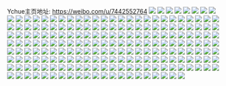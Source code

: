 Ychue主页地址: https://weibo.com/u/7442552764 
![](https://wx4.sinaimg.cn/mw2000/0087GbXCly1h8vdmfhiobj31sc2dsnpd.jpg) 
![](https://wx4.sinaimg.cn/mw2000/0087GbXCly1h8vdmnbtb2j31sc2dsnpd.jpg) 
![](https://wx4.sinaimg.cn/mw2000/0087GbXCly1h8vdmii8b5j31sc2dsnpd.jpg) 
![](https://wx4.sinaimg.cn/mw2000/0087GbXCly1h8vdmdh6mxj32c0340hdu.jpg) 
![](https://wx4.sinaimg.cn/mw2000/0087GbXCly1h8vdmor2hxj327v2y1npd.jpg) 
![](https://wx4.sinaimg.cn/mw2000/0087GbXCly1h8u6diwgtnj30wr1z0gyi.jpg) 
![](https://wx4.sinaimg.cn/mw2000/0087GbXCly1h8u6dgkbomj30v91vo423.jpg) 
![](https://wx4.sinaimg.cn/mw2000/0087GbXCly1h8ouafn9qaj32c02c0qu5.jpg) 
![](https://wx4.sinaimg.cn/mw2000/0087GbXCly1h8e32t7q4cj31sc2dsqv5.jpg) 
![](https://wx4.sinaimg.cn/mw2000/0087GbXCly1h8e32vhdl7j31sc2dsqv5.jpg) 
![](https://wx4.sinaimg.cn/mw2000/0087GbXCly1h8e32x07nlj31sc2dsqo3.jpg) 
![](https://wx4.sinaimg.cn/mw2000/0087GbXCly1h8e32yv5d8j31sc2dskjl.jpg) 
![](https://wx4.sinaimg.cn/mw2000/0087GbXCly1h8bzkt4zepj31hc1z4qv5.jpg) 
![](https://wx4.sinaimg.cn/mw2000/0087GbXCly1h8bzkq7eigj31hc1z44qq.jpg) 
![](https://wx4.sinaimg.cn/mw2000/0087GbXCly1h8bzkz3rgnj31hc1z4qv5.jpg) 
![](https://wx4.sinaimg.cn/mw2000/0087GbXCly1h8bzl24x9wj31hc1z4x6p.jpg) 
![](https://wx4.sinaimg.cn/mw2000/0087GbXCly1h8bzl4yk7rj31p3249hdt.jpg) 
![](https://wx4.sinaimg.cn/mw2000/0087GbXCly1h84e062uohj30wq14wh9l.jpg) 
![](https://wx4.sinaimg.cn/mw2000/0087GbXCly1h84e073wucj30wr14yaxw.jpg) 
![](https://wx4.sinaimg.cn/mw2000/0087GbXCly1h84e0ch4xbj30wr14yx1q.jpg) 
![](https://wx4.sinaimg.cn/mw2000/0087GbXCly1h84e081nd6j30wr14ynko.jpg) 
![](https://wx4.sinaimg.cn/mw2000/0087GbXCly1h84e08zvxnj30wr14yaws.jpg) 
![](https://wx4.sinaimg.cn/mw2000/0087GbXCly1h84e0b8g35j30wr14yngm.jpg) 
![](https://wx4.sinaimg.cn/mw2000/0087GbXCly1h84e0a2c1nj30wr14y1hn.jpg) 
![](https://wx4.sinaimg.cn/mw2000/0087GbXCly1h84e055q86j31sc2ds1kx.jpg) 
![](https://wx4.sinaimg.cn/mw2000/0087GbXCly1h84e0dhwbgj30wr14yqjv.jpg) 
![](https://wx4.sinaimg.cn/mw2000/0087GbXCly1h83jfiwe1gj31k00vib1o.jpg) 
![](https://wx4.sinaimg.cn/mw2000/0087GbXCly1h83jf6qvy2j31hd0u0tq6.jpg) 
![](https://wx4.sinaimg.cn/mw2000/0087GbXCly1h7z6884otuj32dc35sb2c.jpg) 
![](https://wx4.sinaimg.cn/mw2000/0087GbXCly1h7z68a91wcj31kw2dcx6p.jpg) 
![](https://wx4.sinaimg.cn/mw2000/0087GbXCly1h7z68dy304j32c0340u0y.jpg) 
![](https://wx4.sinaimg.cn/mw2000/0087GbXCly1h7z68izlb0j32c02c0hdt.jpg) 
![](https://wx4.sinaimg.cn/mw2000/0087GbXCly1h7z68bcwg2j32c0340b2a.jpg) 
![](https://wx4.sinaimg.cn/mw2000/0087GbXCly1h7vm4oz1irj316o1kwx3d.jpg) 
![](https://wx4.sinaimg.cn/mw2000/0087GbXCly1h7vm51sj5yj31yw2mjqv7.jpg) 
![](https://wx4.sinaimg.cn/mw2000/0087GbXCly1h7vm4m6n73j30v315gn59.jpg) 
![](https://wx4.sinaimg.cn/mw2000/0087GbXCly1h7vm4nmwrlj32c0340b2b.jpg) 
![](https://wx4.sinaimg.cn/mw2000/0087GbXCly1h7vm4ya14wj32c033ze83.jpg) 
![](https://wx4.sinaimg.cn/mw2000/0087GbXCly1h7vm4s92xaj327c2y0e83.jpg) 
![](https://wx4.sinaimg.cn/mw2000/0087GbXCly1h7vm531cijj30zk1r8ap6.jpg) 
![](https://wx4.sinaimg.cn/mw2000/0087GbXCly1h7vm4ts4ozj316o1kwkjl.jpg) 
![](https://wx4.sinaimg.cn/mw2000/0087GbXCly1h7vm4vdgx4j32c0340qv5.jpg) 
![](https://wx4.sinaimg.cn/mw2000/0087GbXCly1h7vm52f2puj30zk1r8aev.jpg) 
![](https://wx4.sinaimg.cn/mw2000/0087GbXCly1h7o6m7z44zj32c033bb2a.jpg) 
![](https://wx4.sinaimg.cn/mw2000/0087GbXCly1h7o6mmo3cnj32c03364qq.jpg) 
![](https://wx4.sinaimg.cn/mw2000/0087GbXCly1h7o6meqbmxj329k30ru0y.jpg) 
![](https://wx4.sinaimg.cn/mw2000/0087GbXCly1h7o6mk94ymj327z2ymhdt.jpg) 
![](https://wx4.sinaimg.cn/mw2000/0087GbXCly1h7o6mgo9d7j32a131du0x.jpg) 
![](https://wx4.sinaimg.cn/mw2000/0087GbXCly1h7o6mijd67j328n2zsnpd.jpg) 
![](https://wx4.sinaimg.cn/mw2000/0087GbXCly1h7efm8im0zj32b433ygv1.jpg) 
![](https://wx4.sinaimg.cn/mw2000/0087GbXCly1h7efmdg5vvj32c0340nbs.jpg) 
![](https://wx4.sinaimg.cn/mw2000/0087GbXCly1h7efmrnvj7j32c02c042n.jpg) 
![](https://wx4.sinaimg.cn/mw2000/0087GbXCly1h7efm3lmnwj32c032mkjo.jpg) 
![](https://wx4.sinaimg.cn/mw2000/0087GbXCly1h7efmgbn7jj32c0314784.jpg) 
![](https://wx4.sinaimg.cn/mw2000/0087GbXCly1h7efmlnubdj32c033zdz4.jpg) 
![](https://wx4.sinaimg.cn/mw2000/0087GbXCly1h7efmom6i7j32c03400yj.jpg) 
![](https://wx4.sinaimg.cn/mw2000/0087GbXCly1h784wabgohj311x1kwq67.jpg) 
![](https://wx4.sinaimg.cn/mw2000/0087GbXCly1h784w4sthaj323u35s7wm.jpg) 
![](https://wx4.sinaimg.cn/mw2000/0087GbXCly1h784wbutikj318g1uo4qp.jpg) 
![](https://wx4.sinaimg.cn/mw2000/0087GbXCly1h784w0hrevj30y31f5ni6.jpg) 
![](https://wx4.sinaimg.cn/mw2000/0087GbXCly1h784vz1jtej32dc35stev.jpg) 
![](https://wx4.sinaimg.cn/mw2000/0087GbXCly1h784wczs6ej318g1uogoj.jpg) 
![](https://wx4.sinaimg.cn/mw2000/0087GbXCly1h784w7pk9ij31uo18g7wh.jpg) 
![](https://wx4.sinaimg.cn/mw2000/0087GbXCly1h784w939cqj318g1uon11.jpg) 
![](https://wx4.sinaimg.cn/mw2000/0087GbXCly1h784vwr0f7j318g1uojw8.jpg) 
![](https://wx4.sinaimg.cn/mw2000/0087GbXCly1h784w6994rj31qe12qgr2.jpg) 
![](https://wx4.sinaimg.cn/mw2000/0087GbXCly1h76fbmj7juj318g1uon0x.jpg) 
![](https://wx4.sinaimg.cn/mw2000/0087GbXCly1h76fboglfcj32c0340n2r.jpg) 
![](https://wx4.sinaimg.cn/mw2000/0087GbXCly1h742tfhlu7j31o0280e81.jpg) 
![](https://wx4.sinaimg.cn/mw2000/0087GbXCly1h742tjcjzcj31o02801kl.jpg) 
![](https://wx4.sinaimg.cn/mw2000/0087GbXCly1h742tghruwj31o01o0no0.jpg) 
![](https://wx4.sinaimg.cn/mw2000/0087GbXCly1h742tidpnzj31o02yowth.jpg) 
![](https://wx4.sinaimg.cn/mw2000/0087GbXCly1h6z8m2ag2kj31sc2ds4qp.jpg) 
![](https://wx4.sinaimg.cn/mw2000/0087GbXCly1h6z8m0y2aoj31qq2bmx6p.jpg) 
![](https://wx4.sinaimg.cn/mw2000/0087GbXCly1h6z8m3jpikj31sc2dsdvb.jpg) 
![](https://wx4.sinaimg.cn/mw2000/0087GbXCly1h6woffj3alj30wr1m840b.jpg) 
![](https://wx4.sinaimg.cn/mw2000/0087GbXCly1h6wofk0gnvj32c0340e81.jpg) 
![](https://wx4.sinaimg.cn/mw2000/0087GbXCly1h6wofgyf65j32c03407wi.jpg) 
![](https://wx4.sinaimg.cn/mw2000/0087GbXCly1h6wofo73u7j32c0340e82.jpg) 
![](https://wx4.sinaimg.cn/mw2000/0087GbXCly1h6wofikpo2j32c03407wi.jpg) 
![](https://wx4.sinaimg.cn/mw2000/0087GbXCly1h6wofn7lhfj32c03407wi.jpg) 
![](https://wx4.sinaimg.cn/mw2000/0087GbXCly1h6woflwvdaj32c0340e82.jpg) 
![](https://wx4.sinaimg.cn/mw2000/0087GbXCly1h6wofpl3opj325x2vwqv5.jpg) 
![](https://wx4.sinaimg.cn/mw2000/0087GbXCly1h6s2ep7d3aj32dc1s0aec.jpg) 
![](https://wx4.sinaimg.cn/mw2000/0087GbXCly1h6s2er2489j31rd2cwe81.jpg) 
![](https://wx4.sinaimg.cn/mw2000/0087GbXCly1h6s2eq25ahj31ro2cy7wh.jpg) 
![](https://wx4.sinaimg.cn/mw2000/0087GbXCly1h6s2ey4pb9j31400u076y.jpg) 
![](https://wx4.sinaimg.cn/mw2000/0087GbXCly1h6q1i07ovdj32c0340e82.jpg) 
![](https://wx4.sinaimg.cn/mw2000/0087GbXCly1h6q1i766cej30mz14vgv3.jpg) 
![](https://wx4.sinaimg.cn/mw2000/0087GbXCly1h6llafazaej32c033z4qq.jpg) 
![](https://wx4.sinaimg.cn/mw2000/0087GbXCly1h6llafxg6nj30k00zk7cs.jpg) 
![](https://wx4.sinaimg.cn/mw2000/0087GbXCly1h6llagmtqzj316o1kwh65.jpg) 
![](https://wx4.sinaimg.cn/mw2000/0087GbXCly1h6k6zflgxsj329x319kjm.jpg) 
![](https://wx4.sinaimg.cn/mw2000/0087GbXCly1h6k6zj08tzj31pg29xkjl.jpg) 
![](https://wx4.sinaimg.cn/mw2000/0087GbXCly1h6k6zloozsj32c03407wj.jpg) 
![](https://wx4.sinaimg.cn/mw2000/0087GbXCly1h6k6z72pyfj31ui2goq8g.jpg) 
![](https://wx4.sinaimg.cn/mw2000/0087GbXCly1h6k6zhjse5j32c03404qq.jpg) 
![](https://wx4.sinaimg.cn/mw2000/0087GbXCly1h6k6z0yqt4j30n00um44a.jpg) 
![](https://wx4.sinaimg.cn/mw2000/0087GbXCly1h6j8pwd2orj32b632wqv6.jpg) 
![](https://wx4.sinaimg.cn/mw2000/0087GbXCly1h6j8pq0qidj31rb2o414u.jpg) 
![](https://wx4.sinaimg.cn/mw2000/0087GbXCly1h6j8py5oelj31sc2dskge.jpg) 
![](https://wx4.sinaimg.cn/mw2000/0087GbXCly1h6j8q1agy7j31qj2dshdt.jpg) 
![](https://wx4.sinaimg.cn/mw2000/0087GbXCly1h6j8qud13fj31sc2ds1ky.jpg) 
![](https://wx4.sinaimg.cn/mw2000/0087GbXCly1h6c269mxrzj32c0340hdt.jpg) 
![](https://wx4.sinaimg.cn/mw2000/0087GbXCly1h6c26bm60oj32c03401kz.jpg) 
![](https://wx4.sinaimg.cn/mw2000/0087GbXCly1h6c26d2uwbj325z2vz1ky.jpg) 
![](https://wx4.sinaimg.cn/mw2000/0087GbXCly1h6c26ekgc9j32bz338e82.jpg) 
![](https://wx4.sinaimg.cn/mw2000/0087GbXCly1h6c26g7t56j32c0340hdu.jpg) 
![](https://wx4.sinaimg.cn/mw2000/0087GbXCly1h6c268s9t0j32c0340b2a.jpg) 
![](https://wx4.sinaimg.cn/mw2000/0087GbXCly1h659xk2o3hj33402c07wi.jpg) 
![](https://wx4.sinaimg.cn/mw2000/0087GbXCly1h659xkxxgnj329c30gqv5.jpg) 
![](https://wx4.sinaimg.cn/mw2000/0087GbXCly1h659xlmcg2j31vg2iahdt.jpg) 
![](https://wx4.sinaimg.cn/mw2000/0087GbXCly1h659xmwyhij31sc2ds4qq.jpg) 
![](https://wx4.sinaimg.cn/mw2000/0087GbXCly1h659xn9x9lj30u00u0gmr.jpg) 
![](https://wx4.sinaimg.cn/mw2000/0087GbXCly1h62iyq40a3j32c0340e82.jpg) 
![](https://wx4.sinaimg.cn/mw2000/0087GbXCly1h62iyt117jj31xk2kre81.jpg) 
![](https://wx4.sinaimg.cn/mw2000/0087GbXCly1h62iz2p39kj32c0340u0y.jpg) 
![](https://wx4.sinaimg.cn/mw2000/0087GbXCly1h62iytw4n7j32c03404qp.jpg) 
![](https://wx4.sinaimg.cn/mw2000/0087GbXCly1h5x2w59rbaj32b433yb2c.jpg) 
![](https://wx4.sinaimg.cn/mw2000/0087GbXCly1h5x2whcu4cj32b433yb1s.jpg) 
![](https://wx4.sinaimg.cn/mw2000/0087GbXCly1h5ipo0lho0j31p02dsqv8.jpg) 
![](https://wx4.sinaimg.cn/mw2000/0087GbXCly1h5ipnmz0cqj32c0340x6r.jpg) 
![](https://wx4.sinaimg.cn/mw2000/0087GbXCly1h5iplw4a2ij32812ypx6p.jpg) 
![](https://wx4.sinaimg.cn/mw2000/0087GbXCly1h5ipntx019j32c0340qv6.jpg) 
![](https://wx4.sinaimg.cn/mw2000/0087GbXCly1h5ipnsdnw1j32c0340kjm.jpg) 
![](https://wx4.sinaimg.cn/mw2000/0087GbXCly1h5ipnqzom5j32av32hqv6.jpg) 
![](https://wx4.sinaimg.cn/mw2000/0087GbXCly1h5fc3qymndj30n01dswfw.jpg) 
![](https://wx4.sinaimg.cn/mw2000/0087GbXCly1h57ns9t8yij30u0140dn2.jpg) 
![](https://wx4.sinaimg.cn/mw2000/0087GbXCly1h552982p70j32c0340b29.jpg) 
![](https://wx4.sinaimg.cn/mw2000/0087GbXCly1h55293phrsj32c03407wi.jpg) 
![](https://wx4.sinaimg.cn/mw2000/0087GbXCly1h55295ybdlj32c0340hdt.jpg) 
![](https://wx4.sinaimg.cn/mw2000/0087GbXCly1h55294vgtvj32c03404qq.jpg) 
![](https://wx4.sinaimg.cn/mw2000/0087GbXCly1h5529792hhj32c0340e82.jpg) 
![](https://wx4.sinaimg.cn/mw2000/0087GbXCly1h55299hjvaj32c0340e82.jpg) 
![](https://wx4.sinaimg.cn/mw2000/0087GbXCly1h55290mp00j32c0340e82.jpg) 
![](https://wx4.sinaimg.cn/mw2000/0087GbXCly1h4y0vg32dej32ax2by4qp.jpg) 
![](https://wx4.sinaimg.cn/mw2000/0087GbXCly1h4y0vgmsf3j31x62ln7v0.jpg) 
![](https://wx4.sinaimg.cn/mw2000/0087GbXCly1h4y0vhlobgj32c03407wi.jpg) 
![](https://wx4.sinaimg.cn/mw2000/0087GbXCly1h4y0vx70gxj32c0340kjm.jpg) 
![](https://wx4.sinaimg.cn/mw2000/0087GbXCly1h4y0vxpbv8j30tu0tugr3.jpg) 
![](https://wx4.sinaimg.cn/mw2000/0087GbXCly1h4q3uj8r21j32c03404qr.jpg) 
![](https://wx4.sinaimg.cn/mw2000/0087GbXCly1h4q3ugri1lj31sc2dse81.jpg) 
![](https://wx4.sinaimg.cn/mw2000/0087GbXCly1h4q3ufcvhbj328s2zqe83.jpg) 
![](https://wx4.sinaimg.cn/mw2000/0087GbXCly1h4q3um12uuj32c034vx6q.jpg) 
![](https://wx4.sinaimg.cn/mw2000/0087GbXCly1h4q3uchybcj329330he82.jpg) 
![](https://wx4.sinaimg.cn/mw2000/0087GbXCly1h4q3uaokavj32c0340e83.jpg) 
![](https://wx4.sinaimg.cn/mw2000/0087GbXCly1h4iydzswsyj32ap30qhdu.jpg) 
![](https://wx4.sinaimg.cn/mw2000/0087GbXCly1h4iydqwj8jj30ru22qe6r.jpg) 
![](https://wx4.sinaimg.cn/mw2000/0087GbXCly1h4iye21je7j32a231pe82.jpg) 
![](https://wx4.sinaimg.cn/mw2000/0087GbXCly1h4iydtgd32j30u0140drq.jpg) 
![](https://wx4.sinaimg.cn/mw2000/0087GbXCly1h4iyeut45zj31sc2dshdt.jpg) 
![](https://wx4.sinaimg.cn/mw2000/0087GbXCly1h4iydveqdgj327h2xyx6q.jpg) 
![](https://wx4.sinaimg.cn/mw2000/0087GbXCly1h4iydrvwepj30ru1jokad.jpg) 
![](https://wx4.sinaimg.cn/mw2000/0087GbXCly1h4h9633xylj30ip0y1wjo.jpg) 
![](https://wx4.sinaimg.cn/mw2000/0087GbXCly1h4h969jlw4j32c0340qv5.jpg) 
![](https://wx4.sinaimg.cn/mw2000/0087GbXCly1h4h961mqjnj32c03401kz.jpg) 
![](https://wx4.sinaimg.cn/mw2000/0087GbXCly1h4h96410y6j32c0340b2b.jpg) 
![](https://wx4.sinaimg.cn/mw2000/0087GbXCly1h4h96557cnj32c0340x6q.jpg) 
![](https://wx4.sinaimg.cn/mw2000/0087GbXCly1h4h965x1hqj32dc1s0npd.jpg) 
![](https://wx4.sinaimg.cn/mw2000/0087GbXCly1h4h966m6b7j32dc1s0npd.jpg) 
![](https://wx4.sinaimg.cn/mw2000/0087GbXCly1h4h967ao8gj326w2x7x6p.jpg) 
![](https://wx4.sinaimg.cn/mw2000/0087GbXCly1h4a6bb8y76j30n01dswjq.jpg) 
![](https://wx4.sinaimg.cn/mw2000/0087GbXCly1h4a6bbu9fbj30k80sb7bp.jpg) 
![](https://wx4.sinaimg.cn/mw2000/0087GbXCly1h439hlwn28j32302nnhdt.jpg) 
![](https://wx4.sinaimg.cn/mw2000/0087GbXCly1h439hoxno0j32c02c07wh.jpg) 
![](https://wx4.sinaimg.cn/mw2000/0087GbXCly1h439hn9v4lj32c0340hdu.jpg) 
![](https://wx4.sinaimg.cn/mw2000/0087GbXCly1h439hrzsjjj31rh2d9e81.jpg) 
![](https://wx4.sinaimg.cn/mw2000/0087GbXCly1h439hl58v2j31rb2d9qv5.jpg) 
![](https://wx4.sinaimg.cn/mw2000/0087GbXCly1h439hpzcpwj31qn2d94qn.jpg) 
![](https://wx4.sinaimg.cn/mw2000/0087GbXCly1h439hnycrkj30p40xhjy3.jpg) 
![](https://wx4.sinaimg.cn/mw2000/0087GbXCly1h3z7t56s0bj31s02dcqv5.jpg) 
![](https://wx4.sinaimg.cn/mw2000/0087GbXCly1h3z7t98xeij31s02dckjl.jpg) 
![](https://wx4.sinaimg.cn/mw2000/0087GbXCly1h3z7sb4j6bj31s02dcnpd.jpg) 
![](https://wx4.sinaimg.cn/mw2000/0087GbXCly1h3z7tbn6boj32c0340qv5.jpg) 
![](https://wx4.sinaimg.cn/mw2000/0087GbXCly1h3z7sujvetj30n01ds18i.jpg) 
![](https://wx4.sinaimg.cn/mw2000/0087GbXCly1h3z7tefkjaj32c0340kjl.jpg) 
![](https://wx4.sinaimg.cn/mw2000/0087GbXCly1h3xnqsgzsfj30rv1djn1r.jpg) 
![](https://wx4.sinaimg.cn/mw2000/0087GbXCly1h3u6h1bbk6j32c03404qq.jpg) 
![](https://wx4.sinaimg.cn/mw2000/0087GbXCly1h3u6h2kvmlj32c0340x6p.jpg) 
![](https://wx4.sinaimg.cn/mw2000/0087GbXCly1h3u6h37o9tj316o1kwqkv.jpg) 
![](https://wx4.sinaimg.cn/mw2000/0087GbXCly1h3u6h5las6j328f1ore82.jpg) 
![](https://wx4.sinaimg.cn/mw2000/0087GbXCly1h3ly1z2vg8j30n014wtm9.jpg) 
![](https://wx4.sinaimg.cn/mw2000/0087GbXCly1h3ly1y1btaj30n014wdu4.jpg) 
![](https://wx4.sinaimg.cn/mw2000/0087GbXCly1h3ly20o9dbj30n014wgzc.jpg) 
![](https://wx4.sinaimg.cn/mw2000/0087GbXCly1h3g9q3jat7j32c0340npe.jpg) 
![](https://wx4.sinaimg.cn/mw2000/0087GbXCly1h3g9q2imuvj32c02c0npe.jpg) 
![](https://wx4.sinaimg.cn/mw2000/0087GbXCly1h31s7rbiu1j323o2swhdt.jpg) 
![](https://wx4.sinaimg.cn/mw2000/0087GbXCly1h31s7uc0gfj31sc2dshdt.jpg) 
![](https://wx4.sinaimg.cn/mw2000/0087GbXCly1h31s7oz2ooj323m2ste81.jpg) 
![](https://wx4.sinaimg.cn/mw2000/0087GbXCly1h2vg93erwqj30u01hc166.jpg) 
![](https://wx4.sinaimg.cn/mw2000/0087GbXCly1h2vg950vhaj30rf0rfamj.jpg) 
![](https://wx4.sinaimg.cn/mw2000/0087GbXCly1h22l7pro2dj30n00yithm.jpg) 
![](https://wx4.sinaimg.cn/mw2000/0087GbXCly1h22l7qewokj30n00yi11p.jpg) 
![](https://wx4.sinaimg.cn/mw2000/0087GbXCly1h22l7riz6lj30n00yi48b.jpg) 
![](https://wx4.sinaimg.cn/mw2000/0087GbXCly1h22l7s9ocvj30n00yitjo.jpg) 
![](https://wx4.sinaimg.cn/mw2000/0087GbXCly1h22l7qxst7j30n00f1ad4.jpg) 
![](https://wx4.sinaimg.cn/mw2000/0087GbXCly1h22l7p36dpj30n00yi7b2.jpg) 
![](https://wx4.sinaimg.cn/mw2000/0087GbXCly1h1ap3fxvtqj328h322u10.jpg) 
![](https://wx4.sinaimg.cn/mw2000/0087GbXCly1h1ap3yvl1vj31sr2dpqv6.jpg) 
![](https://wx4.sinaimg.cn/mw2000/0087GbXCly1h1ap33mw26j32c02z3u10.jpg) 
![](https://wx4.sinaimg.cn/mw2000/0087GbXCly1h1ap3q7f3fj32c02zmqv7.jpg) 
![](https://wx4.sinaimg.cn/mw2000/0087GbXCly1h1ap3ul4tyj32c0340hdw.jpg) 
![](https://wx4.sinaimg.cn/mw2000/0087GbXCly1h1ap431bd2j32c030hhdw.jpg) 
![](https://wx4.sinaimg.cn/mw2000/0087GbXCly1h1ap3w7tmyj32c03401ky.jpg) 
